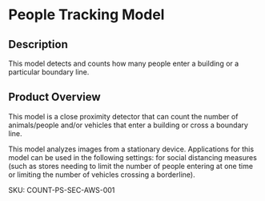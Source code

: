 # People Tracking Model

## Description
This model detects and counts how many people enter a building or a particular boundary line.

## Product Overview
This model is a close proximity detector that can count the number of animals/people and/or vehicles that enter a building or cross a boundary line.

This model analyzes images from a stationary device. Applications for this model can be used in the following settings: for social distancing measures (such as stores needing to limit the number of people entering at one time or limiting the number of vehicles crossing a borderline).

SKU: COUNT-PS-SEC-AWS-001


